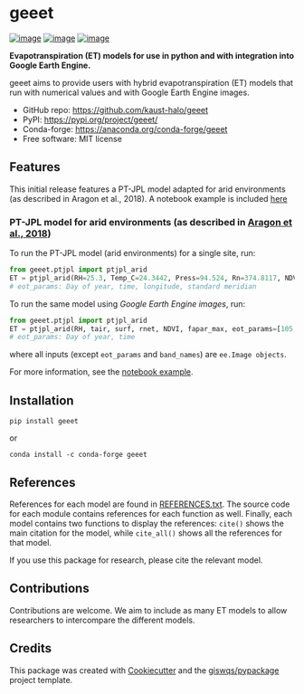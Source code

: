 # geeet


[![image](https://img.shields.io/pypi/v/geeet.svg)](https://pypi.python.org/pypi/geeet)
[![image](https://img.shields.io/conda/vn/conda-forge/geeet.svg)](https://anaconda.org/conda-forge/geeet)
[![image](https://img.shields.io/badge/License-MIT-yellow.svg)](https://opensource.org/licenses/MIT)

**Evapotranspiration (ET) models for use in python and with integration into Google Earth Engine.**

geeet aims to provide users with hybrid evapotranspiration (ET) models that run with numerical values and with Google Earth Engine images. 

- GitHub repo: https://github.com/kaust-halo/geeet
- PyPI: https://pypi.org/project/geeet/
- Conda-forge: https://anaconda.org/conda-forge/geeet
- Free software: MIT license

## Features

This initial release features a PT-JPL model adapted for arid environments (as described in Aragon et al., 2018). A notebook example is included [here](./examples/notebooks/01_PTJPL.ipynb)

### PT-JPL model for arid environments (as described in [Aragon et al., 2018](http://dx.doi.org/10.3390/rs10121867))   

To run the PT-JPL model (arid environments) for a single site, run:

```python
from geeet.ptjpl import ptjpl_arid
ET = ptjpl_arid(RH=25.3, Temp_C=24.3442, Press=94.524, Rn=374.8117, NDVI=0.7588, F_aparmax=0.7295, eot_params=[105,11, 38.4381,45])  
# eot_params: Day of year, time, longitude, standard meridian
```

To run the same model using *Google Earth Engine images*, run:

```python
from geeet.ptjpl import ptjpl_arid
ET = ptjpl_arid(RH, tair, surf, rnet, NDVI, fapar_max, eot_params=[105,11],band_names=['LE', 'LEc', 'LEs', 'LEi', 'H', 'G', 'Rn'])
# eot_params: Day of year, time
```
where all inputs (except `eot_params` and `band_names`) are `ee.Image objects`. 

For more information, see the [notebook example](./examples/notebooks/01_PTJPL.ipynb). 

## Installation

`pip install geeet`

or

`conda install -c conda-forge geeet`

## References

References for each model are found in [REFERENCES.txt](REFERENCES.txt). The source code for each module contains references for each function as well. Finally, each model contains two functions to display the references: `cite()` shows the main citation for the model, while `cite_all()` shows all the references for that model.

If you use this package for research, please cite the relevant model. 

## Contributions

Contributions are welcome. We aim to include as many ET models to allow researchers to intercompare the different models. 

## Credits

This package was created with [Cookiecutter](https://github.com/cookiecutter/cookiecutter) and the [giswqs/pypackage](https://github.com/giswqs/pypackage) project template.
